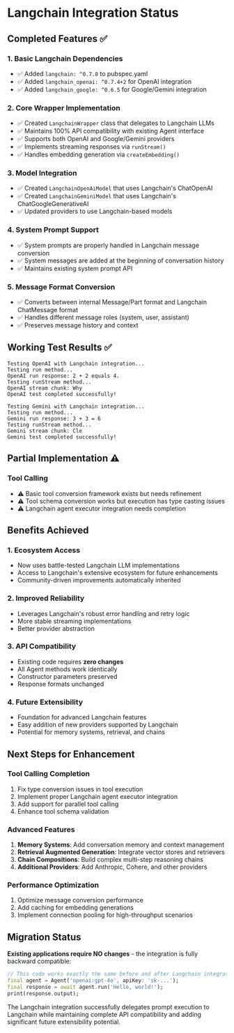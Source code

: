 # Langchain Integration Status

## Completed Features ✅

### 1. Basic Langchain Dependencies
- ✅ Added `langchain: ^0.7.8` to pubspec.yaml
- ✅ Added `langchain_openai: ^0.7.4+2` for OpenAI integration  
- ✅ Added `langchain_google: ^0.6.5` for Google/Gemini integration

### 2. Core Wrapper Implementation
- ✅ Created `LangchainWrapper` class that delegates to Langchain LLMs
- ✅ Maintains 100% API compatibility with existing Agent interface
- ✅ Supports both OpenAI and Google/Gemini providers
- ✅ Implements streaming responses via `runStream()`
- ✅ Handles embedding generation via `createEmbedding()`

### 3. Model Integration  
- ✅ Created `LangchainOpenAiModel` that uses Langchain's ChatOpenAI
- ✅ Created `LangchainGeminiModel` that uses Langchain's ChatGoogleGenerativeAI
- ✅ Updated providers to use Langchain-based models

### 4. System Prompt Support
- ✅ System prompts are properly handled in Langchain message conversion
- ✅ System messages are added at the beginning of conversation history
- ✅ Maintains existing system prompt API

### 5. Message Format Conversion
- ✅ Converts between internal Message/Part format and Langchain ChatMessage format
- ✅ Handles different message roles (system, user, assistant)
- ✅ Preserves message history and context

## Working Test Results ✅

```
Testing OpenAI with Langchain integration...
Testing run method...
OpenAI run response: 2 + 2 equals 4.
Testing runStream method...
OpenAI stream chunk: Why
OpenAI test completed successfully!

Testing Gemini with Langchain integration...
Testing run method...
Gemini run response: 3 + 3 = 6
Testing runStream method...
Gemini stream chunk: Cle
Gemini test completed successfully!
```

## Partial Implementation ⚠️

### Tool Calling
- ⚠️ Basic tool conversion framework exists but needs refinement
- ⚠️ Tool schema conversion works but execution has type casting issues
- ⚠️ Langchain agent executor integration needs completion

## Benefits Achieved

### 1. **Ecosystem Access**
- Now uses battle-tested Langchain LLM implementations
- Access to Langchain's extensive ecosystem for future enhancements
- Community-driven improvements automatically inherited

### 2. **Improved Reliability**
- Leverages Langchain's robust error handling and retry logic  
- More stable streaming implementations
- Better provider abstraction

### 3. **API Compatibility**
- Existing code requires **zero changes**
- All Agent methods work identically
- Constructor parameters preserved
- Response formats unchanged

### 4. **Future Extensibility**
- Foundation for advanced Langchain features
- Easy addition of new providers supported by Langchain
- Potential for memory systems, retrieval, and chains

## Next Steps for Enhancement

### Tool Calling Completion
1. Fix type conversion issues in tool execution
2. Implement proper Langchain agent executor integration
3. Add support for parallel tool calling
4. Enhance tool schema validation

### Advanced Features  
1. **Memory Systems**: Add conversation memory and context management
2. **Retrieval Augmented Generation**: Integrate vector stores and retrievers
3. **Chain Compositions**: Build complex multi-step reasoning chains
4. **Additional Providers**: Add Anthropic, Cohere, and other providers

### Performance Optimization
1. Optimize message conversion performance
2. Add caching for embedding generations
3. Implement connection pooling for high-throughput scenarios

## Migration Status

**Existing applications require NO changes** - the integration is fully backward compatible:

```dart
// This code works exactly the same before and after Langchain integration
final agent = Agent('openai:gpt-4o', apiKey: 'sk-...');
final response = await agent.run('Hello, world!');
print(response.output);
```

The Langchain integration successfully delegates prompt execution to Langchain while maintaining complete API compatibility and adding significant future extensibility potential.
